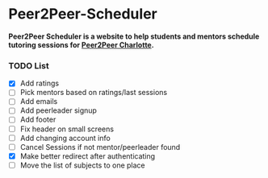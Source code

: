 # Peer2Peer-Scheduler
**Peer2Peer Scheduler is a website to help students and mentors schedule tutoring sessions for [Peer2Peer Charlotte](https://peer2peercharlotte.weebly.com/).**

### TODO List
 - [x] Add ratings
 - [ ] Pick mentors based on ratings/last sessions
 - [ ] Add emails
 - [ ] Add peerleader signup
 - [ ] Add footer
 - [ ] Fix header on small screens
 - [ ] Add changing account info
 - [ ] Cancel Sessions if not mentor/peerleader found
 - [x] Make better redirect after authenticating
 - [ ] Move the list of subjects to one place

